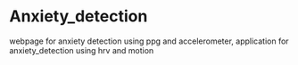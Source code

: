 # Anxiety_detection
webpage for anxiety detection using ppg and accelerometer, application for anxiety_detection using hrv and motion
